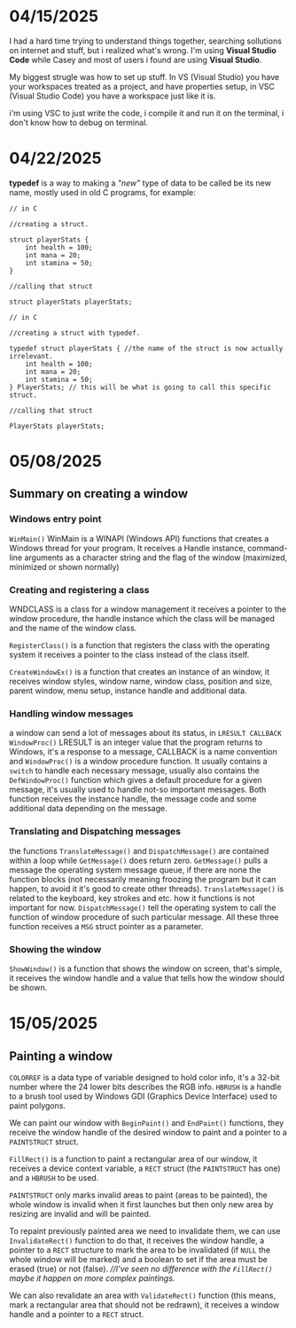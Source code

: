 # 04/15/2025

I had a hard time trying to understand things together, searching sollutions on internet and stuff, but i realized what's wrong.
I'm using **Visual Studio Code** while Casey and most of users i found are using **Visual Studio**.

My biggest strugle was how to set up stuff. In VS (Visual Studio) you have your workspaces treated as a project, and have properties setup, in VSC (Visual Studio Code) you have a workspace just like it is.

i'm using VSC to just write the code, i compile it and run it on the terminal, i don't know how to debug on terminal.

# 04/22/2025

**typedef** is a way to making a *"new"* type of data to be called be its new name, mostly used in old C programs, for example:

```
// in C

//creating a struct.

struct playerStats {
    int health = 100;
    int mana = 20;
    int stamina = 50;
}

//calling that struct

struct playerStats playerStats;
```

```
// in C

//creating a struct with typedef.

typedef struct playerStats { //the name of the struct is now actually irrelevant.
    int health = 100;
    int mana = 20;
    int stamina = 50;
} PlayerStats; // this will be what is going to call this specific struct.

//calling that struct

PlayerStats playerStats;
```

# 05/08/2025

## Summary on creating a window

### Windows entry point

`WinMain()` WinMain is a WINAPI (Windows API) functions that creates a Windows thread for your program.
It receives a Handle instance, command-line arguments as a character string and the flag of the window (maximized, minimized or shown normally)

### Creating and registering a class

WNDCLASS is a class for a window management it receives a pointer to the window procedure, the handle instance which the class will be managed and the name of the window class.

`RegisterClass()` is a function that registers the class with the operating system it receives a pointer to the class instead of the class itself.

`CreateWindowEx()` is a function that creates an instance of an window, it receives window styles, window name, window class, position and size, parent window, menu setup, instance handle and additional data.

### Handling window messages

a window can send a lot of messages about its status, in `LRESULT CALLBACK WindowProc()` LRESULT is an integer value that the program returns to Windows, it's a response to a message, CALLBACK is a name convention and `WindowProc()` is a window procedure function. It usually contains a `switch` to handle each necessary message, usually also contains the `DefWindowProc()` function which gives a default procedure for a given message, it's usually used to handle not-so important messages. Both function receives the instance handle, the message code and some additional data depending on the message.

### Translating and Dispatching messages 

the functions `TranslateMessage()` and `DispatchMessage()` are contained within a loop while `GetMessage()` does return zero.
`GetMessage()` pulls a message the operating system message queue, if there are none the function blocks (not necessarily meaning froozing the program but it can happen, to avoid it it's good to create other threads).
`TranslateMessage()` is related to the keyboard, key strokes and etc. how it functions is not important for now.
`DispatchMessage()` tell the operating system to call the function of window procedure of such particular message.
All these three function receives a `MSG` struct pointer as a parameter.

### Showing the window

`ShowWindow()` is a function that shows the window on screen, that's simple, it receives the window handle and a value that tells how the window should be shown.

# 15/05/2025

## Painting a window

`COLORREF` is a data type of variable designed to hold color info, it's a 32-bit number where the 24 lower bits describes the RGB info.
`HBRUSH` is a handle to a brush tool used by Windows GDI (Graphics Device Interface) used to paint polygons.

We can paint our window with `BeginPaint()` and `EndPaint()` functions, they receive the window handle of the desired window to paint and a pointer to a `PAINTSTRUCT` struct.

`FillRect()` is a function to paint a rectangular area of our window, it receives a device context variable, a `RECT` struct (the `PAINTSTRUCT` has one) and a `HBRUSH` to be used.

`PAINTSTRUCT` only marks invalid areas to paint (areas to be painted), the whole window is invalid when it first launches but then only new area by resizing are invalid and will be painted.

To repaint previously painted area we need to invalidate them, we can use `InvalidateRect()` function to do that, it receives the window handle, a pointer to a `RECT` structure to mark the area to be invalidated (if `NULL` the whole window will be marked) and a boolean to set if the area must be erased (true) or not (false).
*//I've seen no difference with the `FillRect()` maybe it happen on more complex paintings.*

We can also revalidate an area with `ValidateRect()` function (this means, mark a rectangular area that should not be redrawn), it receives a window handle and a pointer to a `RECT` struct.